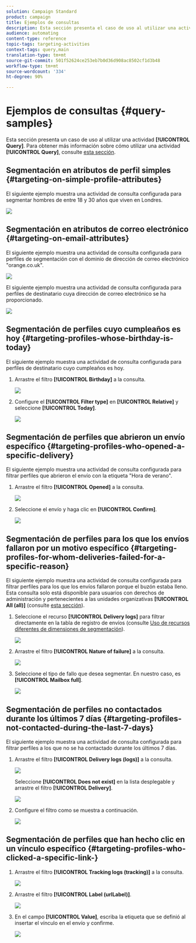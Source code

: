 ```yaml
---
solution: Campaign Standard
product: campaign
title: Ejemplos de consultas
description: Esta sección presenta el caso de uso al utilizar una actividad de Consulta.
audience: automating
content-type: reference
topic-tags: targeting-activities
context-tags: query,main
translation-type: tm+mt
source-git-commit: 501f52624ce253eb7b0d36d908ac8502cf1d3b48
workflow-type: tm+mt
source-wordcount: '334'
ht-degree: 90%

---
```



# Ejemplos de consultas {#query-samples}

Esta sección presenta un caso de uso al utilizar una actividad **[!UICONTROL Query]**. Para obtener más información sobre cómo utilizar una actividad **[!UICONTROL Query]**, consulte [esta sección](../../automating/using/query.md).

## Segmentación en atributos de perfil simples {#targeting-on-simple-profile-attributes}

El siguiente ejemplo muestra una actividad de consulta configurada para segmentar hombres de entre 18 y 30 años que viven en Londres.

![](assets/query_sample_1.png)

## Segmentación en atributos de correo electrónico {#targeting-on-email-attributes}

El siguiente ejemplo muestra una actividad de consulta configurada para perfiles de segmentación con el dominio de dirección de correo electrónico &quot;orange.co.uk&quot;.

![](assets/query_sample_emaildomain.png)

El siguiente ejemplo muestra una actividad de consulta configurada para perfiles de destinatario cuya dirección de correo electrónico se ha proporcionado.

![](assets/query_sample_emailnotempty.png)

## Segmentación de perfiles cuyo cumpleaños es hoy {#targeting-profiles-whose-birthday-is-today}

El siguiente ejemplo muestra una actividad de consulta configurada para perfiles de destinatario cuyo cumpleaños es hoy.

1. Arrastre el filtro **[!UICONTROL Birthday]** a la consulta.

   ![](assets/query_sample_birthday.png)

1. Configure el **[!UICONTROL Filter type]** en **[!UICONTROL Relative]** y seleccione **[!UICONTROL Today]**.

   ![](assets/query_sample_birthday2.png)

## Segmentación de perfiles que abrieron un envío específico {#targeting-profiles-who-opened-a-specific-delivery}

El siguiente ejemplo muestra una actividad de consulta configurada para filtrar perfiles que abrieron el envío con la etiqueta &quot;Hora de verano&quot;.

1. Arrastre el filtro **[!UICONTROL Opened]** a la consulta.

   ![](assets/query_sample_opened.png)

1. Seleccione el envío y haga clic en **[!UICONTROL Confirm]**.

   ![](assets/query_sample_opened2.png)

## Segmentación de perfiles para los que los envíos fallaron por un motivo específico {#targeting-profiles-for-whom-deliveries-failed-for-a-specific-reason}

El siguiente ejemplo muestra una actividad de consulta configurada para filtrar perfiles para los que los envíos fallaron porque el buzón estaba lleno. Esta consulta solo está disponible para usuarios con derechos de administración y pertenecientes a las unidades organizativas **[!UICONTROL All (all)]** (consulte [esta sección](../../administration/using/organizational-units.md)).

1. Seleccione el recurso **[!UICONTROL Delivery logs]** para filtrar directamente en la tabla de registro de envíos (consulte [Uso de recursos diferentes de dimensiones de segmentación](../../automating/using/using-resources-different-from-targeting-dimensions.md)).

   ![](assets/query_sample_failure1.png)

1. Arrastre el filtro **[!UICONTROL Nature of failure]** a la consulta.

   ![](assets/query_sample_failure2.png)

1. Seleccione el tipo de fallo que desea segmentar. En nuestro caso, es **[!UICONTROL Mailbox full]**.

   ![](assets/query_sample_failure3.png)

## Segmentación de perfiles no contactados durante los últimos 7 días {#targeting-profiles-not-contacted-during-the-last-7-days}

El siguiente ejemplo muestra una actividad de consulta configurada para filtrar perfiles a los que no se ha contactado durante los últimos 7 días.

1. Arrastre el filtro **[!UICONTROL Delivery logs (logs)]** a la consulta.

   ![](assets/query_sample_7days.png)

   Seleccione **[!UICONTROL Does not exist]** en la lista desplegable y arrastre el filtro **[!UICONTROL Delivery]**.

   ![](assets/query_sample_7days1.png)

1. Configure el filtro como se muestra a continuación.

   ![](assets/query_sample_7days2.png)

## Segmentación de perfiles que han hecho clic en un vínculo específico {#targeting-profiles-who-clicked-a-specific-link-}

1. Arrastre el filtro **[!UICONTROL Tracking logs (tracking)]** a la consulta.

   ![](assets/query_sample_trackinglogs.png)

1. Arrastre el filtro **[!UICONTROL Label (urlLabel)]**.

   ![](assets/query_sample_trackinglogs2.png)

1. En el campo **[!UICONTROL Value]**, escriba la etiqueta que se definió al insertar el vínculo en el envío y confirme.

   ![](assets/query_sample_trackinglogs3.png)
